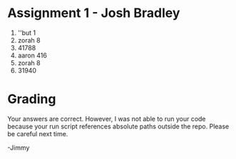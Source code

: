 Assignment 1 - Josh Bradley
====================

1. ''but 1
2. zorah 8
3. 41788
4. aaron 416
5. zorah 8
6. 31940

Grading
=======

Your answers are correct. However, I was not able to run your code because your run script references absolute paths outside the repo. Please be careful next time.

-Jimmy
